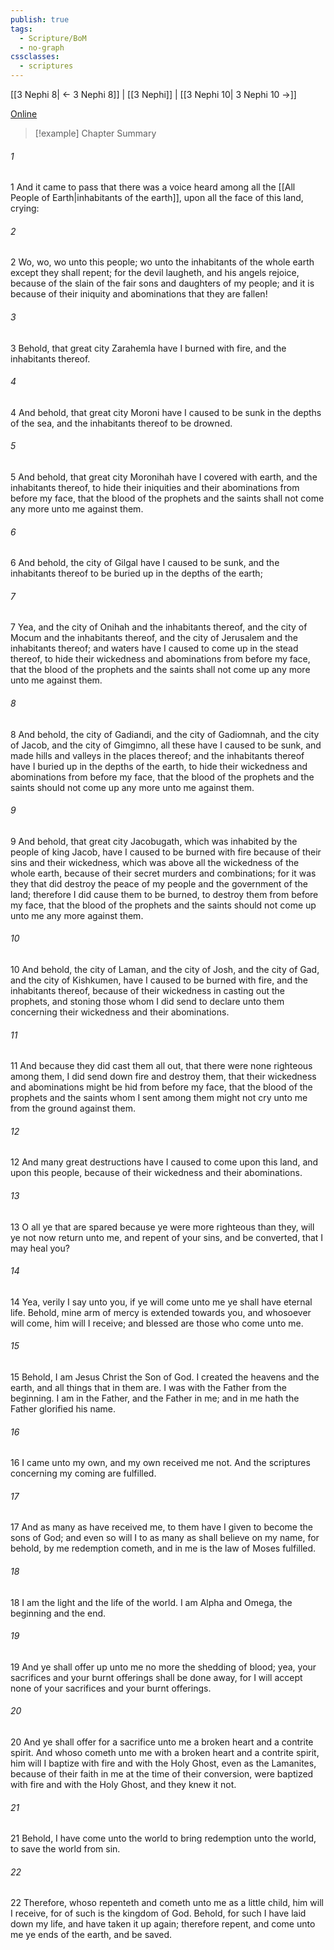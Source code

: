 ```yaml
---
publish: true
tags:
  - Scripture/BoM
  - no-graph
cssclasses:
  - scriptures
---
```

[[3 Nephi 8| ← 3 Nephi 8]] | [[3 Nephi]] | [[3 Nephi 10| 3 Nephi 10 →]]

[Online](https://churchofjesuschrist.org/study/scriptures/bofm/3-ne/9?lang=eng)

>[!example] Chapter Summary
>
###### 1
1 And it came to pass that there was a voice heard among all the [[All People of Earth|inhabitants of the earth]], upon all the face of this land, crying:
###### 2
2 Wo, wo, wo unto this people; wo unto the inhabitants of the whole earth except they shall repent; for the devil laugheth, and his angels rejoice, because of the slain of the fair sons and daughters of my people; and it is because of their iniquity and abominations that they are fallen!
###### 3
3 Behold, that great city Zarahemla have I burned with fire, and the inhabitants thereof.
###### 4
4 And behold, that great city Moroni have I caused to be sunk in the depths of the sea, and the inhabitants thereof to be drowned.
###### 5
5 And behold, that great city Moronihah have I covered with earth, and the inhabitants thereof, to hide their iniquities and their abominations from before my face, that the blood of the prophets and the saints shall not come any more unto me against them.
###### 6
6 And behold, the city of Gilgal have I caused to be sunk, and the inhabitants thereof to be buried up in the depths of the earth;
###### 7
7 Yea, and the city of Onihah and the inhabitants thereof, and the city of Mocum and the inhabitants thereof, and the city of Jerusalem and the inhabitants thereof; and waters have I caused to come up in the stead thereof, to hide their wickedness and abominations from before my face, that the blood of the prophets and the saints shall not come up any more unto me against them.
###### 8
8 And behold, the city of Gadiandi, and the city of Gadiomnah, and the city of Jacob, and the city of Gimgimno, all these have I caused to be sunk, and made hills and valleys in the places thereof; and the inhabitants thereof have I buried up in the depths of the earth, to hide their wickedness and abominations from before my face, that the blood of the prophets and the saints should not come up any more unto me against them.
###### 9
9 And behold, that great city Jacobugath, which was inhabited by the people of king Jacob, have I caused to be burned with fire because of their sins and their wickedness, which was above all the wickedness of the whole earth, because of their secret murders and combinations; for it was they that did destroy the peace of my people and the government of the land; therefore I did cause them to be burned, to destroy them from before my face, that the blood of the prophets and the saints should not come up unto me any more against them.
###### 10
10 And behold, the city of Laman, and the city of Josh, and the city of Gad, and the city of Kishkumen, have I caused to be burned with fire, and the inhabitants thereof, because of their wickedness in casting out the prophets, and stoning those whom I did send to declare unto them concerning their wickedness and their abominations.
###### 11
11 And because they did cast them all out, that there were none righteous among them, I did send down fire and destroy them, that their wickedness and abominations might be hid from before my face, that the blood of the prophets and the saints whom I sent among them might not cry unto me from the ground against them.
###### 12
12 And many great destructions have I caused to come upon this land, and upon this people, because of their wickedness and their abominations.
###### 13
13 O all ye that are spared because ye were more righteous than they, will ye not now return unto me, and repent of your sins, and be converted, that I may heal you?
###### 14
14 Yea, verily I say unto you, if ye will come unto me ye shall have eternal life. Behold, mine arm of mercy is extended towards you, and whosoever will come, him will I receive; and blessed are those who come unto me.
###### 15
15 Behold, I am Jesus Christ the Son of God. I created the heavens and the earth, and all things that in them are. I was with the Father from the beginning. I am in the Father, and the Father in me; and in me hath the Father glorified his name.
###### 16
16 I came unto my own, and my own received me not. And the scriptures concerning my coming are fulfilled.
###### 17
17 And as many as have received me, to them have I given to become the sons of God; and even so will I to as many as shall believe on my name, for behold, by me redemption cometh, and in me is the law of Moses fulfilled.
###### 18
18 I am the light and the life of the world. I am Alpha and Omega, the beginning and the end.
###### 19
19 And ye shall offer up unto me no more the shedding of blood; yea, your sacrifices and your burnt offerings shall be done away, for I will accept none of your sacrifices and your burnt offerings.
###### 20
20 And ye shall offer for a sacrifice unto me a broken heart and a contrite spirit. And whoso cometh unto me with a broken heart and a contrite spirit, him will I baptize with fire and with the Holy Ghost, even as the Lamanites, because of their faith in me at the time of their conversion, were baptized with fire and with the Holy Ghost, and they knew it not.
###### 21
21 Behold, I have come unto the world to bring redemption unto the world, to save the world from sin.
###### 22
22 Therefore, whoso repenteth and cometh unto me as a little child, him will I receive, for of such is the kingdom of God. Behold, for such I have laid down my life, and have taken it up again; therefore repent, and come unto me ye ends of the earth, and be saved.



